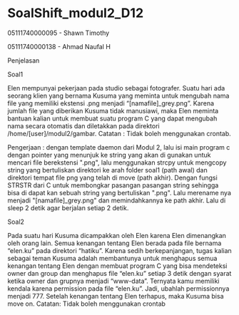 # SoalShift_modul2_D12

05111740000095 - Shawn Timothy

05111740000138 - Ahmad Naufal H

Penjelasan


Soal1


Elen mempunyai pekerjaan pada studio sebagai fotografer. Suatu hari ada seorang klien yang bernama Kusuma yang meminta untuk mengubah nama file yang memiliki ekstensi .png menjadi “[namafile]_grey.png”. Karena jumlah file yang diberikan Kusuma tidak manusiawi, maka Elen meminta bantuan kalian untuk membuat suatu program C yang dapat mengubah nama secara otomatis dan diletakkan pada direktori /home/[user]/modul2/gambar.
Catatan : Tidak boleh menggunakan crontab.

Pengerjaan : dengan template daemon dari Modul 2, lalu isi main program c dengan pointer yang menunjuk ke string yang akan di gunakan untuk mencari file berekstensi ".png", lalu menggunakan strcpy untuk mengcopy string yang bertuliskan direktori ke arah folder soal1 (path awal) dan direktori tempat file png yang telah di move (path akhir). Dengan fungsi STRSTR dari C untuk membongkar pasangan pasangan string sehingga bisa di dapat kan sebuah string yang bertuliskan ".png". Lalu merename nya menjadi "[namafile]_grey.png" dan memindahkannya ke path akhir. Lalu di sleep 2 detik agar berjalan setiap 2 detik.



Soal2


Pada suatu hari Kusuma dicampakkan oleh Elen karena Elen dimenangkan oleh orang lain. Semua kenangan tentang Elen berada pada file bernama “elen.ku” pada direktori “hatiku”. Karena sedih berkepanjangan, tugas kalian sebagai teman Kusuma adalah membantunya untuk menghapus semua kenangan tentang Elen dengan membuat program C yang bisa mendeteksi owner dan group dan menghapus file “elen.ku” setiap 3 detik dengan syarat ketika owner dan grupnya menjadi “www-data”. Ternyata kamu memiliki kendala karena permission pada file “elen.ku”. Jadi, ubahlah permissionnya menjadi 777. Setelah kenangan tentang Elen terhapus, maka Kusuma bisa move on.
Catatan: Tidak boleh menggunakan crontab
